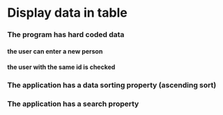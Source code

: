 # Display data in table

### The program has hard coded data

#### the user can enter a new person

#### the user with the same id is checked

### The application has a data sorting property (ascending sort)

### The application has a search property
